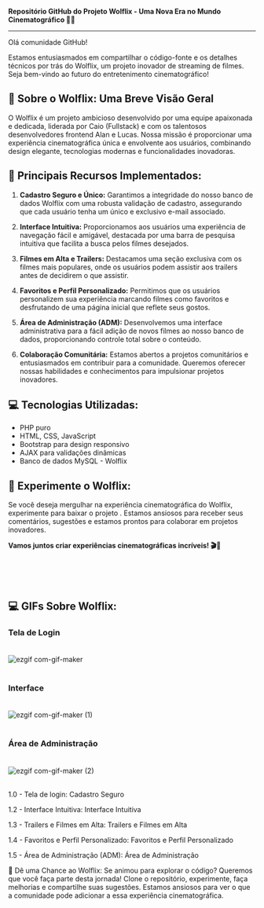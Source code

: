 
**Repositório GitHub do Projeto Wolflix - Uma Nova Era no Mundo Cinematográfico 🚀🍿**

---

Olá comunidade GitHub!

Estamos entusiasmados em compartilhar o código-fonte e os detalhes técnicos por trás do Wolflix, um projeto inovador de streaming de filmes. Seja bem-vindo ao futuro do entretenimento cinematográfico!

## 🎥 **Sobre o Wolflix: Uma Breve Visão Geral**

O Wolflix é um projeto ambicioso desenvolvido por uma equipe apaixonada e dedicada, liderada por Caio (Fullstack) e com os talentosos desenvolvedores frontend Alan e Lucas. Nossa missão é proporcionar uma experiência cinematográfica única e envolvente aos usuários, combinando design elegante, tecnologias modernas e funcionalidades inovadoras.

## 🚀 **Principais Recursos Implementados:**

1. **Cadastro Seguro e Único:** Garantimos a integridade do nosso banco de dados Wolflix com uma robusta validação de cadastro, assegurando que cada usuário tenha um único e exclusivo e-mail associado.

2. **Interface Intuitiva:** Proporcionamos aos usuários uma experiência de navegação fácil e amigável, destacada por uma barra de pesquisa intuitiva que facilita a busca pelos filmes desejados.

3. **Filmes em Alta e Trailers:** Destacamos uma seção exclusiva com os filmes mais populares, onde os usuários podem assistir aos trailers antes de decidirem o que assistir.

4. **Favoritos e Perfil Personalizado:** Permitimos que os usuários personalizem sua experiência marcando filmes como favoritos e desfrutando de uma página inicial que reflete seus gostos.

5. **Área de Administração (ADM):** Desenvolvemos uma interface administrativa para a fácil adição de novos filmes ao nosso banco de dados, proporcionando controle total sobre o conteúdo.

6. **Colaboração Comunitária:** Estamos abertos a projetos comunitários e entusiasmados em contribuir para a comunidade. Queremos oferecer nossas habilidades e conhecimentos para impulsionar projetos inovadores.

## 💻 **Tecnologias Utilizadas:**

- PHP puro
- HTML, CSS, JavaScript
- Bootstrap para design responsivo
- AJAX para validações dinâmicas
- Banco de dados MySQL - Wolflix

## 🌟 **Experimente o Wolflix:**

Se você deseja mergulhar na experiência cinematográfica do Wolflix, experimente para baixar o projeto . Estamos ansiosos para receber seus comentários, sugestões e estamos prontos para colaborar em projetos inovadores.

**Vamos juntos criar experiências cinematográficas incríveis! 🎬🍿**


<br><br><br>
## 💻 GIFs Sobre Wolflix:

### Tela de Login<br><br>
![ezgif com-gif-maker](https://github.com/CaioCollin/Wolflix/assets/126752400/69cec7b9-6dfc-4329-966c-eb0a93ed04a4)
<br><br>

### Interface<br><br>
![ezgif com-gif-maker (1)](https://github.com/CaioCollin/Wolflix/assets/126752400/1de33874-5118-48e4-86f4-4a25757160ea)
<br><br>

### Área de Administração<br><br>
![ezgif com-gif-maker (2)](https://github.com/CaioCollin/Wolflix/assets/126752400/7c54170f-c482-4eee-987c-a6ccfdd88b98)
<br><br>




1.0  - Tela de login:
Cadastro Seguro

1.2  - Interface Intuitiva:
Interface Intuitiva

1.3  - Trailers e Filmes em Alta:
Trailers e Filmes em Alta

1.4 - Favoritos e Perfil Personalizado:
Favoritos e Perfil Personalizado

1.5 -  Área de Administração (ADM):
Área de Administração

🚀 Dê uma Chance ao Wolflix:
Se animou para explorar o código? Queremos que você faça parte desta jornada! Clone o repositório, experimente, faça melhorias e compartilhe suas sugestões. Estamos ansiosos para ver o que a comunidade pode adicionar a essa experiência cinematográfica.









